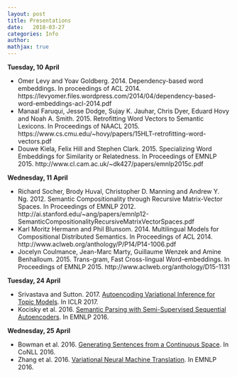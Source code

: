 ```yaml
---
layout: post
title: Presentations
date:   2018-03-27
categories: Info
author:
mathjax: true
---
```


<b>Tuesday, 10 April</b>


<ul>
<li>Omer Levy and Yoav Goldberg. 2014. Dependency-based word embeddings. In
 proceedings of ACL 2014.
<a>https://levyomer.files.wordpress.com/2014/04/dependency-based-word-embeddings-acl-2014.pdf</a>
</li>
<li>
Manaal Faruqui, Jesse Dodge, Sujay K. Jauhar, Chris Dyer, Eduard Hovy and Noah A. Smith. 2015. Retrofitting Word Vectors to Semantic Lexicons. In
Proceedings of NAACL 2015.
<a>https://www.cs.cmu.edu/~hovy/papers/15HLT-retrofitting-word-vectors.pdf</a>
</li>
<li>
Douwe Kiela, Felix Hill and Stephen Clark. 2015. Specializing Word Embeddings for Similarity or Relatedness. In
Proceedings of EMNLP 2015.
<a>http://www.cl.cam.ac.uk/~dk427/papers/emnlp2015c.pdf</a>
</li>
</ul>

<b>Wednesday, 11 April</b>

<ul>
 <li>
  Richard Socher, Brody Huval, Christopher D. Manning and Andrew Y. Ng. 2012. Semantic Compositionality through Recursive Matrix-Vector Spaces. In Proceedings of EMNLP 2012.
  <a>http://ai.stanford.edu/~ang/papers/emnlp12-SemanticCompositionalityRecursiveMatrixVectorSpaces.pdf</a>
 </li>
 
 <li>
 Karl Moritz Hermann and Phil Blunsom. 2014. Multilingual Models for Compositional Distributed Semantics. In
Proceedings of ACL 2014.
 <a>http://www.aclweb.org/anthology/P/P14/P14-1006.pdf</a>
 </li>
 
 <li>
 Jocelyn Coulmance, Jean-Marc Marty, Guillaume Wenzek and Amine Benhalloum. 2015. Trans-gram, Fast Cross-lingual Word-embeddings. In Proceedings of EMNLP 2015.
 <a>http://www.aclweb.org/anthology/D15-1131</a>
 </li>
 </ul>


**Tuesday, 24 April**

* Srivastava and Sutton. 2017. [Autoencoding Variational Inference for Topic Models](https://arxiv.org/pdf/1703.01488.pdf). In ICLR 2017.
* Kocisky et al. 2016. [Semantic Parsing with Semi-Supervised Sequential Autoencoders](http://www.aclweb.org/anthology/D/D16/D16-1116.pdf). In EMNLP 2016.

**Wednesday, 25 April**

* Bowman et al. 2016. [Generating Sentences from a Continuous Space](http://www.aclweb.org/anthology/K/K16/K16-1002.pdf). In CoNLL 2016.
* Zhang et al. 2016. [Variational Neural Machine Translation](https://www.aclweb.org/anthology/D16-1050). In EMNLP 2016.




